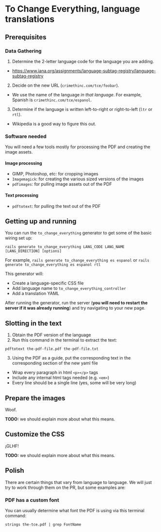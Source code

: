 #  To Change Everything, language translations


## Prerequisites
### Data Gathering

1. Determine the 2-letter language code for the language you are adding.
  - https://www.iana.org/assignments/language-subtag-registry/language-subtag-registry

2. Decide on the new URL (`crimethinc.com/tce/foobar`).
  - We use the name of the language _in that language_. For example, Spanish is `crimethinc.com/tce/espanol`.

3. Determine if the language is written left-to-right or right-to-left (`ltr` or `rtl`).
  - Wikipedia is a good way to figure this out.

### Software needed

You will need a few tools mostly for processing the PDF and creating the image assets.

#### Image processing

- GIMP, Photoshop, etc: for cropping images
- `Imagemagick`: for creating the various sized versions of the images
- `pdfimages`: for pulling image assets out of the PDF

#### Text processing

- `pdftotext`: for pulling the text out of the PDF

## Getting up and running

You can run the `to_change_everything` generator to get some of the basic wiring set up:

```
rails generate to_change_everything LANG_CODE LANG_NAME [LANG_DIRECTION] [options]
```

For example, `rails generate to_change_everything es espanol` or `rails generate to_change_everything es espanol rtl`

This generator will:

- Create a language-specific CSS file
- Add language name to `to_change_everything_controller`
- Add a translation YAML

After running the generator, run the server (**you will need to restart the server if it was already running**) and try navigating to your new page.

## Slotting in the text

1. Obtain the PDF version of the language
2. Run this command in the terminal to extract the text:

```
pdftotext the-pdf-file.pdf the-pdf-file.txt
```

3. Using the PDF as a guide, put the corresponding text in the corresponding section of the new yaml file

- Wrap every paragraph in html `<p></p>` tags
- Include any internal html tags needed (e.g. `<em>`)
- Every line should be a single line (yes, some will be very long)

## Prepare the images

Woof.

**TODO:** we should explain more about what this means.

## Customize the CSS

¡GLHF!

**TODO:** we should explain more about what this means.

## Polish

There are certain things that vary from language to language.
We will just try to work through them on the PR, but some examples are:

### PDF has a custom font

You can usually determine what font the PDF is using via this terminal command:

```
strings the-tce.pdf | grep FontName
```
